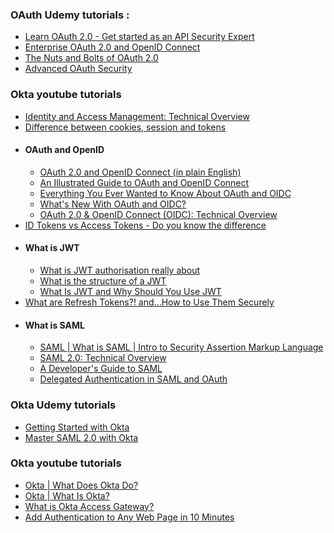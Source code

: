 ### OAuth Udemy tutorials :
- [Learn OAuth 2.0 - Get started as an API Security Expert](https://udemy.com/course/learn-oauth-2/)
- [Enterprise OAuth 2.0 and OpenID Connect](https://udemy.com/course/enterprise-oauth-for-developers/)
- [The Nuts and Bolts of OAuth 2.0](https://udemy.com/course/oauth-2-simplified)
- [Advanced OAuth Security](https://udemy.com/course/advanced-oauth-security)

### Okta youtube tutorials
- [Identity and Access Management: Technical Overview](https://www.youtube.com/watch?v=Tcvsefz5DmA)
- [Difference between cookies, session and tokens](https://www.youtube.com/watch?v=GhrvZ5nUWNg)
- #### OAuth and OpenID
    - [OAuth 2.0 and OpenID Connect (in plain English)](https://www.youtube.com/watch?v=996OiexHze0)
    - [An Illustrated Guide to OAuth and OpenID Connect](https://www.youtube.com/watch?v=t18YB3xDfXI)
    - [Everything You Ever Wanted to Know About OAuth and OIDC](https://www.youtube.com/watch?v=8aCyojTIW6U)
    - [What's New With OAuth and OIDC?](https://www.youtube.com/watch?v=g_aVPdwBTfw&list=PLshTZo9V1-aEUg2S84KlisJBAyMEoEZ45)
    - [OAuth 2.0 & OpenID Connect (OIDC): Technical Overview](https://www.youtube.com/watch?v=rTzlF-U9Y6Y)
- [ID Tokens vs Access Tokens - Do you know the difference](https://www.youtube.com/watch?v=M4JIvUIE17c)
- #### What is JWT
    - [What is JWT authorisation really about](https://www.youtube.com/watch?v=soGRyl9ztjI)
    - [What is the structure of a JWT](https://www.youtube.com/watch?v=_XbXkVdoG_0)
    - [What Is JWT and Why Should You Use JWT](https://www.youtube.com/watch?v=7Q17ubqLfaM)
- [What are Refresh Tokens?! and...How to Use Them Securely](https://www.youtube.com/watch?v=EIYCJKR0I_g)
- #### What is SAML
    - [SAML | What is SAML | Intro to Security Assertion Markup Language](https://www.youtube.com/watch?v=bmZdZy6qe24)
    - [SAML 2.0: Technical Overview](https://www.youtube.com/watch?v=SvppXbpv-5k)
    - [A Developer's Guide to SAML](https://www.youtube.com/watch?v=l-6QSEqDJPo)
    - [Delegated Authentication in SAML and OAuth](https://www.youtube.com/watch?v=3bgjCAHerDA)

### Okta Udemy tutorials
- [Getting Started with Okta](https://udemy.com/course/getting-started-with-okta/)
- [Master SAML 2.0 with Okta](https://udemy.com/course/master-saml-with-okta/)
### Okta youtube tutorials
- [Okta | What Does Okta Do?](https://www.youtube.com/watch?v=11SL-NnGp4E)
- [Okta | What Is Okta?](https://www.youtube.com/watch?v=c0r1Rlv3E2Q)
- [What is Okta Access Gateway?](https://www.youtube.com/watch?v=KgCE22VIzc8)
- [Add Authentication to Any Web Page in 10 Minutes](https://www.youtube.com/watch?v=uPFirakhBtQ)

